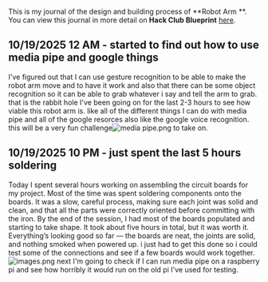 <!--
  ===================    !!READ THIS NOTICE!!   ====================
  DO NOT edit this file manually. Your changes WILL BE OVERWRITTEN!
  This journal is auto generated and updated by Hack Club Blueprint.
  To edit this file, please edit your journal entries on Blueprint.
  ==================================================================
-->

This is my journal of the design and building process of **Robot Arm **.  
You can view this journal in more detail on **Hack Club Blueprint** [here](https://blueprint.hackclub.com/projects/659).


## 10/19/2025 12 AM - started to find out how to use media pipe and google things  

I've figured out that I can use gesture recognition to be able to make the robot arm move and to have it work and also that there can be some object recognition so it can be able to grab whatever i say and tell the arm to grab. that is the rabbit hole I've been going on for the last 2-3 hours to see how viable this robot arm is. like all of the different things I can do with media pipe and all of the google resorces also like the google voice recognition. this will be a very fun challenge![media pipe.png](https://blueprint.hackclub.com/user-attachments/blobs/proxy/eyJfcmFpbHMiOnsiZGF0YSI6MzIzNSwicHVyIjoiYmxvYl9pZCJ9fQ==--41eebad9ea2ac76ab812a1b1f03765cf8bfa1ee8/media%20pipe.png)
 to take on.  

## 10/19/2025 10 PM - just spent the last 5 hours soldering  

Today I spent several hours working on assembling the circuit boards for my project. Most of the time was spent soldering components onto the boards. It was a slow, careful process, making sure each joint was solid and clean, and that all the parts were correctly oriented before committing with the iron. By the end of the session, I had most of the boards populated and starting to take shape. It took about five hours in total, but it was worth it. Everything’s looking good so far — the boards are neat, the joints are solid, and nothing smoked when powered up. i just had to get this done so i could test some of the connections and see if a few boards would work together. ![images.png](https://blueprint.hackclub.com/user-attachments/blobs/proxy/eyJfcmFpbHMiOnsiZGF0YSI6MzY4MywicHVyIjoiYmxvYl9pZCJ9fQ==--324705c3bd3e263018d6c94566210a7e081902cd/images.png)
next I'm going to check if I can run media pipe on a raspberry pi and see how horribly it would run on the old pi I've used for testing.  

